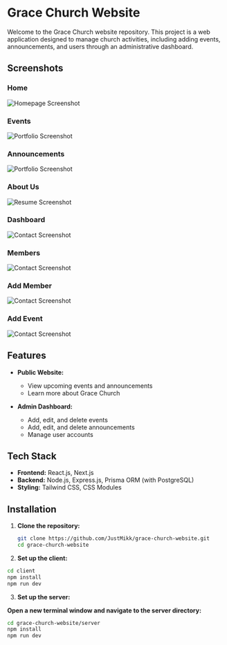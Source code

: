 # Grace Church Website

Welcome to the Grace Church website repository. This project is a web application designed to manage church activities, including adding events, announcements, and users through an administrative dashboard.

## Screenshots

### Home

![Homepage Screenshot](</screenshot/readme-image%20(9).jpeg>)

### Events

![Portfolio Screenshot](</screenshot/readme-image%20(8).jpeg>)

### Announcements

![Portfolio Screenshot](</screenshot/readme-image%20(7).jpeg>)

### About Us

![Resume Screenshot](</screenshot/readme-image%20(5).jpeg>)

### Dashboard

![Contact Screenshot](<./screenshot/readme-image%20(4).jpeg>)

### Members

![Contact Screenshot](<./screenshot/readme-image%20(3).jpeg>)

### Add Member

![Contact Screenshot](<./screenshot/readme-image%20(2).jpeg>)

### Add Event

![Contact Screenshot](<./screenshot/readme-image%20(1).jpeg>)

## Features

- **Public Website:**

  - View upcoming events and announcements
  - Learn more about Grace Church

- **Admin Dashboard:**
  - Add, edit, and delete events
  - Add, edit, and delete announcements
  - Manage user accounts

## Tech Stack

- **Frontend:** React.js, Next.js
- **Backend:** Node.js, Express.js, Prisma ORM (with PostgreSQL)
- **Styling:** Tailwind CSS, CSS Modules

## Installation

1. **Clone the repository:**

   ```bash
   git clone https://github.com/JustMikk/grace-church-website.git
   cd grace-church-website
   ```
2.  **Set up the client:**

```bash
cd client
npm install
npm run dev
```

3.  **Set up the server:**

**Open a new terminal window and navigate to the server directory:**

```bash
cd grace-church-website/server
npm install
npm run dev
```

